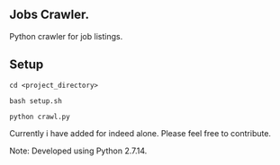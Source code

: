 ## Jobs Crawler.
Python crawler for job listings.


## Setup
`cd <project_directory>`

`bash setup.sh`

`python crawl.py`

Currently i have added for indeed alone. Please feel free to contribute.

Note: Developed using Python 2.7.14. 
